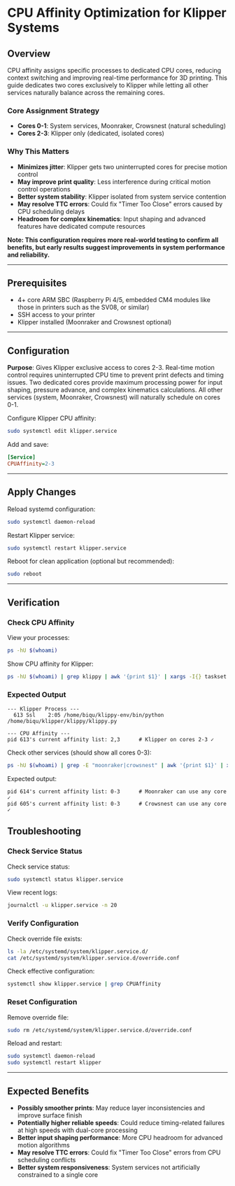 # CPU Affinity Optimization for Klipper Systems

## Overview

CPU affinity assigns specific processes to dedicated CPU cores, reducing context switching and improving real-time performance for 3D printing. This guide dedicates two cores exclusively to Klipper while letting all other services naturally balance across the remaining cores.

### Core Assignment Strategy
- **Cores 0-1**: System services, Moonraker, Crowsnest (natural scheduling)
- **Cores 2-3**: Klipper only (dedicated, isolated cores)

### Why This Matters
- **Minimizes jitter**: Klipper gets two uninterrupted cores for precise motion control
- **May improve print quality**: Less interference during critical motion control operations
- **Better system stability**: Klipper isolated from system service contention
- **May resolve TTC errors**: Could fix "Timer Too Close" errors caused by CPU scheduling delays
- **Headroom for complex kinematics**: Input shaping and advanced features have dedicated compute resources

**Note: This configuration requires more real-world testing to confirm all benefits, but early results suggest improvements in system performance and reliability.**

---

## Prerequisites

- 4+ core ARM SBC (Raspberry Pi 4/5, embedded CM4 modules like those in printers such as the SV08, or similar)
- SSH access to your printer
- Klipper installed (Moonraker and Crowsnest optional)

---

## Configuration

**Purpose**: Gives Klipper exclusive access to cores 2-3. Real-time motion control requires uninterrupted CPU time to prevent print defects and timing issues. Two dedicated cores provide maximum processing power for input shaping, pressure advance, and complex kinematics calculations. All other services (system, Moonraker, Crowsnest) will naturally schedule on cores 0-1.

Configure Klipper CPU affinity:
```bash
sudo systemctl edit klipper.service
```

Add and save:
```ini
[Service]
CPUAffinity=2-3
```

---

## Apply Changes

Reload systemd configuration:
```bash
sudo systemctl daemon-reload
```

Restart Klipper service:
```bash
sudo systemctl restart klipper.service
```

Reboot for clean application (optional but recommended):
```bash
sudo reboot
```

---

## Verification

### Check CPU Affinity
View your processes:
```bash
ps -hU $(whoami)
```

Show CPU affinity for Klipper:
```bash
ps -hU $(whoami) | grep klippy | awk '{print $1}' | xargs -I{} taskset -c -p {}
```

### Expected Output
```
--- Klipper Process ---
  613 Ssl    2:05 /home/biqu/klippy-env/bin/python /home/biqu/klipper/klippy/klippy.py

--- CPU Affinity ---  
pid 613's current affinity list: 2,3      # Klipper on cores 2-3 ✓
```

Check other services (should show all cores 0-3):
```bash
ps -hU $(whoami) | grep -E "moonraker|crowsnest" | awk '{print $1}' | xargs -I{} taskset -c -p {}
```

Expected output:
```
pid 614's current affinity list: 0-3      # Moonraker can use any core ✓
pid 605's current affinity list: 0-3      # Crowsnest can use any core ✓
```

## Troubleshooting

### Check Service Status
Check service status:
```bash
sudo systemctl status klipper.service
```

View recent logs:
```bash
journalctl -u klipper.service -n 20
```

### Verify Configuration
Check override file exists:
```bash
ls -la /etc/systemd/system/klipper.service.d/
cat /etc/systemd/system/klipper.service.d/override.conf
```

Check effective configuration:
```bash
systemctl show klipper.service | grep CPUAffinity
```

### Reset Configuration
Remove override file:
```bash
sudo rm /etc/systemd/system/klipper.service.d/override.conf
```

Reload and restart:
```bash
sudo systemctl daemon-reload
sudo systemctl restart klipper
```

---

## Expected Benefits

- **Possibly smoother prints**: May reduce layer inconsistencies and improve surface finish
- **Potentially higher reliable speeds**: Could reduce timing-related failures at high speeds with dual-core processing
- **Better input shaping performance**: More CPU headroom for advanced motion algorithms
- **May resolve TTC errors**: Could fix "Timer Too Close" errors from CPU scheduling conflicts
- **Better system responsiveness**: System services not artificially constrained to a single core
